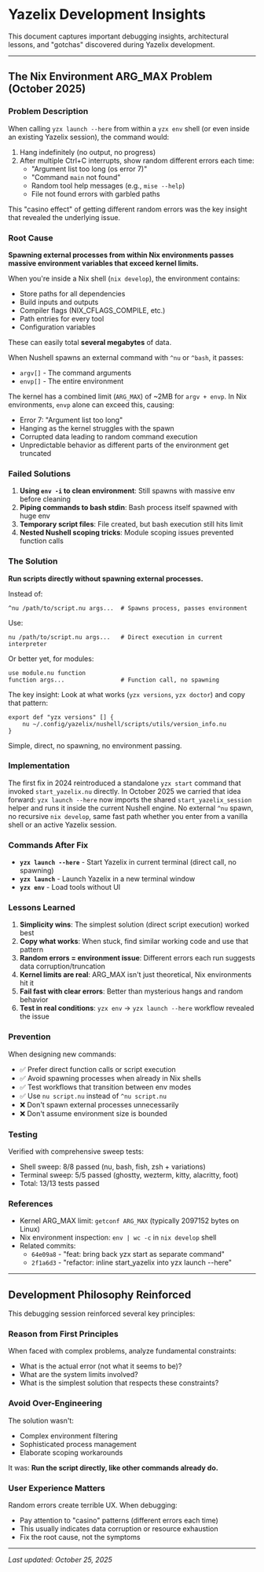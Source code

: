 # Yazelix Development Insights

This document captures important debugging insights, architectural lessons, and "gotchas" discovered during Yazelix development.

---

## The Nix Environment ARG_MAX Problem (October 2025)

### Problem Description

When calling `yzx launch --here` from within a `yzx env` shell (or even inside an existing Yazelix session), the command would:
1. Hang indefinitely (no output, no progress)
2. After multiple Ctrl+C interrupts, show random different errors each time:
   - "Argument list too long (os error 7)"
   - "Command `main` not found"
   - Random tool help messages (e.g., `mise --help`)
   - File not found errors with garbled paths

This "casino effect" of getting different random errors was the key insight that revealed the underlying issue.

### Root Cause

**Spawning external processes from within Nix environments passes massive environment variables that exceed kernel limits.**

When you're inside a Nix shell (`nix develop`), the environment contains:
- Store paths for all dependencies
- Build inputs and outputs
- Compiler flags (NIX_CFLAGS_COMPILE, etc.)
- Path entries for every tool
- Configuration variables

These can easily total **several megabytes** of data.

When Nushell spawns an external command with `^nu` or `^bash`, it passes:
- `argv[]` - The command arguments
- `envp[]` - The entire environment

The kernel has a combined limit (`ARG_MAX`) of ~2MB for `argv + envp`. In Nix environments, `envp` alone can exceed this, causing:
- Error 7: "Argument list too long"
- Hanging as the kernel struggles with the spawn
- Corrupted data leading to random command execution
- Unpredictable behavior as different parts of the environment get truncated

### Failed Solutions

1. **Using `env -i` to clean environment**: Still spawns with massive env before cleaning
2. **Piping commands to bash stdin**: Bash process itself spawned with huge env
3. **Temporary script files**: File created, but bash execution still hits limit
4. **Nested Nushell scoping tricks**: Module scoping issues prevented function calls

### The Solution

**Run scripts directly without spawning external processes.**

Instead of:
```nushell
^nu /path/to/script.nu args...  # Spawns process, passes environment
```

Use:
```nushell
nu /path/to/script.nu args...   # Direct execution in current interpreter
```

Or better yet, for modules:
```nushell
use module.nu function
function args...                # Function call, no spawning
```

The key insight: Look at what works (`yzx versions`, `yzx doctor`) and copy that pattern:

```nushell
export def "yzx versions" [] {
    nu ~/.config/yazelix/nushell/scripts/utils/version_info.nu
}
```

Simple, direct, no spawning, no environment passing.

### Implementation

The first fix in 2024 reintroduced a standalone `yzx start` command that invoked `start_yazelix.nu` directly. In October 2025 we carried that idea forward: `yzx launch --here` now imports the shared `start_yazelix_session` helper and runs it inside the current Nushell engine. No external `^nu` spawn, no recursive `nix develop`, same fast path whether you enter from a vanilla shell or an active Yazelix session.

### Commands After Fix

- **`yzx launch --here`** - Start Yazelix in current terminal (direct call, no spawning)
- **`yzx launch`** - Launch Yazelix in a new terminal window
- **`yzx env`** - Load tools without UI

### Lessons Learned

1. **Simplicity wins**: The simplest solution (direct script execution) worked best
2. **Copy what works**: When stuck, find similar working code and use that pattern
3. **Random errors = environment issue**: Different errors each run suggests data corruption/truncation
4. **Kernel limits are real**: ARG_MAX isn't just theoretical, Nix environments hit it
5. **Fail fast with clear errors**: Better than mysterious hangs and random behavior
6. **Test in real conditions**: `yzx env` → `yzx launch --here` workflow revealed the issue

### Prevention

When designing new commands:
- ✅ Prefer direct function calls or script execution
- ✅ Avoid spawning processes when already in Nix shells
- ✅ Test workflows that transition between env modes
- ✅ Use `nu script.nu` instead of `^nu script.nu`
- ❌ Don't spawn external processes unnecessarily
- ❌ Don't assume environment size is bounded

### Testing

Verified with comprehensive sweep tests:
- Shell sweep: 8/8 passed (nu, bash, fish, zsh + variations)
- Terminal sweep: 5/5 passed (ghostty, wezterm, kitty, alacritty, foot)
- Total: 13/13 tests passed

### References

- Kernel ARG_MAX limit: `getconf ARG_MAX` (typically 2097152 bytes on Linux)
- Nix environment inspection: `env | wc -c` in `nix develop` shell
- Related commits:
  - `64e09a8` - "feat: bring back yzx start as separate command"
  - `2f1a6d3` - "refactor: inline start_yazelix into yzx launch --here"

---

## Development Philosophy Reinforced

This debugging session reinforced several key principles:

### Reason from First Principles
When faced with complex problems, analyze fundamental constraints:
- What is the actual error (not what it seems to be)?
- What are the system limits involved?
- What is the simplest solution that respects these constraints?

### Avoid Over-Engineering
The solution wasn't:
- Complex environment filtering
- Sophisticated process management
- Elaborate scoping workarounds

It was: **Run the script directly, like other commands already do.**

### User Experience Matters
Random errors create terrible UX. When debugging:
- Pay attention to "casino" patterns (different errors each time)
- This usually indicates data corruption or resource exhaustion
- Fix the root cause, not the symptoms

---

*Last updated: October 25, 2025*
